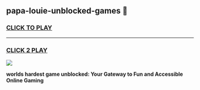 
## papa-louie-unblocked-games 👋
<h3>
<a href="https://premium.freeplayer.one?title=papa-louie-unblocked-games&ref=14F">CLICK TO PLAY</a></h3>
<hr>

<h3>
<a href="https://premium.freeplayer.one?title=papa-louie-unblocked-games&ref=14F">CLICK 2 PLAY</a>
  
</h3>

<a href="https://premium.freeplayer.one?title=papa-louie-unblocked-games&ref=12F/"><img src="https://clearcache.store/games.png"></a>


**worlds hardest game unblocked: Your Gateway to Fun and Accessible Online Gaming**
